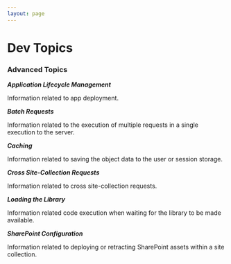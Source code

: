 ```yaml
---
layout: page
---
```

# Dev Topics

### Advanced Topics

**_Application Lifecycle Management_**

Information related to app deployment.

**_Batch Requests_**

Information related to the execution of multiple requests in a single execution to the server.

**_Caching_**

Information related to saving the object data to the user or session storage.

**_Cross Site-Collection Requests_**

Information related to cross site-collection requests.

**_Loading the Library_**

Information related code execution when waiting for the library to be made available.

**_SharePoint Configuration_**

Information related to deploying or retracting SharePoint assets within a site collection.
